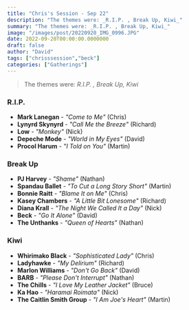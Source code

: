 ```yaml
---
title: "Chris's Session - Sep 22"
description: "The themes were: _R.I.P. , Break Up, Kiwi_"
summary: "The themes were: _R.I.P. , Break Up, Kiwi_"
image: "/images/post/20220920_IMG_0996.JPG"
date: 2022-09-20T00:00:00.0000000
draft: false
author: "David"
tags: ["chrisssession","beck"]
categories: ["Gatherings"]
---
```

> The themes were: _R.I.P. , Break Up, Kiwi_
### R.I.P. 
- **Mark Lanegan** - _"Come to Me"_ (Chris)
- **Lynyrd Skynyrd** - _"Call Me the Breeze"_ (Richard)
- **Low** - _"Monkey"_ (Nick)
- **Depeche Mode** - _"World in My Eyes"_ (David)
- **Procol Harum** - _"I Told on You"_ (Martin)
### Break Up
- **PJ Harvey** - _"Shame"_ (Nathan)
- **Spandau Ballet** - _"To Cut a Long Story Short"_ (Martin)
- **Bonnie Raitt** - _"Blame It on Me"_ (Chris)
- **Kasey Chambers** - _"A Little Bit Lonesome"_ (Richard)
- **Diana Krall** - _"The Night We Called It a Day"_ (Nick)
- **Beck** - _"Go It Alone"_ (David)
- **The Unthanks** - _"Queen of Hearts"_ (Nathan)
### Kiwi
- **Whirimako Black** - _"Sophisticated Lady"_ (Chris)
- **Ladyhawke** - _"My Delirium"_ (Richard)
- **Marlon Williams** - _"Don't Go Back"_ (David)
- **BARB** - _"Please Don't Interrupt"_ (Nathan)
- **The Chills** - _"I Love My Leather Jacket"_ (Bruce)
- **Ka Hao** - _"Haramai Roimata"_ (Nick)
- **The Caitlin Smith Group** - _"I Am Joe's Heart"_ (Martin)
